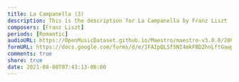 ```yaml
---
title: La Campanella (3)
description: This is the description for La Campanella by Franz Liszt
composers: [Franz Liszt]
periods: [Romantic]
audioURL: https://OpenMusicDataset.github.io/Maestro/maestro-v3.0.0/2008/MIDI-Unprocessed_18_R1_2008_01-04_ORIG_MID--AUDIO_18_R1_2008_wav--4.midi
formURL: https://docs.google.com/forms/d/e/1FAIpQLSf5NI4mkFBD2hnLftGawptqawVFKpUFegEnu-53osaWOE5aWQ/viewform
comments: true
share: true
date: 2021-08-08T07:43:13-06:00
---
```

